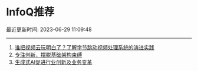 # InfoQ推荐

最近更新时间: 2023-06-29 11:09:48

--- 
1. [谁把视频云玩明白了？了解字节跳动视频处理系统的演进实践](https://www.infoq.cn/article/xVkQxlu5d0zRymRNWuPK) 
2. [专注创新，摆脱基础架构束缚](https://www.infoq.cn/article/x50ruJZZalbwwpv0lx9K) 
3. [生成式AI促进行业创新及业务变革](https://www.infoq.cn/article/FA3g9Bto9K5sUQcWMaqX) 
